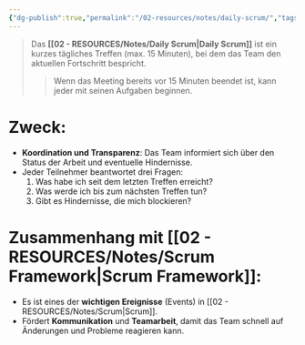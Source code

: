 ```yaml
---
{"dg-publish":true,"permalink":"/02-resources/notes/daily-scrum/","tags":["projektmanagement/vorgehensmodell/agile"],"noteIcon":"","updated":"2025-09-05T10:12:28.000+02:00"}
---
```


>Das **[[02 - RESOURCES/Notes/Daily Scrum\|Daily Scrum]]** ist ein kurzes tägliches Treffen (max. 15 Minuten), bei dem das Team den aktuellen Fortschritt bespricht.
>>Wenn das Meeting bereits vor 15 Minuten beendet ist, kann jeder mit seinen Aufgaben beginnen.

# Zweck:

- **Koordination und Transparenz**: Das Team informiert sich über den Status der Arbeit und eventuelle Hindernisse.
- Jeder Teilnehmer beantwortet drei Fragen:
    1. Was habe ich seit dem letzten Treffen erreicht?
    2. Was werde ich bis zum nächsten Treffen tun?
    3. Gibt es Hindernisse, die mich blockieren?

# Zusammenhang mit [[02 - RESOURCES/Notes/Scrum Framework\|Scrum Framework]]:

- Es ist eines der **wichtigen Ereignisse** (Events) in [[02 - RESOURCES/Notes/Scrum\|Scrum]].
- Fördert **Kommunikation** und **Teamarbeit**, damit das Team schnell auf Änderungen und Probleme reagieren kann.
